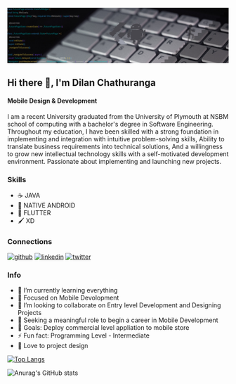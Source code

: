 


![Mobile Design & Development](https://github.com/dilenDev/dilenDev/blob/main/gitBanner.png)
## Hi there 👋, I'm Dilan Chathuranga
#### Mobile Design & Development

I am a recent University graduated from the University of Plymouth at NSBM school of computing with a bachelor's degree in Software Engineering. Throughout my education, I have been skilled with a strong foundation in implementing and integration with intuitive problem-solving skills, Ability to translate business requirements into technical solutions, And a willingness to grow new intellectual technology skills with a self-motivated development environment.
Passionate about implementing and launching new projects.

### Skills

- ☕ JAVA
- 📱 NATIVE ANDROID
- 📱 FLUTTER
- 🖌️ XD

### Connections
[<img src='https://cdn.jsdelivr.net/npm/simple-icons@3.0.1/icons/github.svg' alt='github' height='40'>](https://github.com/dilenDev)  [<img src='https://cdn.jsdelivr.net/npm/simple-icons@3.0.1/icons/linkedin.svg' alt='linkedin' height='40'>](https://www.linkedin.com/in/www.linkedin.com/in/dilan-chathuranga/)  [<img src='https://cdn.jsdelivr.net/npm/simple-icons@3.0.1/icons/twitter.svg' alt='twitter' height='40'>](https://twitter.com/@hpdc00)  

 

### Info
- 🌱 I’m currently learning everything
- 🎯 Focused on Mobile Devolopment
- 👯 I’m looking to collaborate on Entry level Development and Designing Projects 
- 🤔 Seeking a meaningful role to begin a career in Mobile Development 
- 🥅 Goals: Deploy commercial level appliation to mobile store 
- ⚡ Fun fact: Programming Level - Intermediate 
- 🖤 Love to project design

[![Top Langs](https://github-readme-stats.vercel.app/api/top-langs/?username=dilenDev&layout=compact&theme=radical)](https://github.com/dilenDev/github-readme-stats)

![Anurag's GitHub stats](https://github-readme-stats.vercel.app/api?username=dilenDev&show_icons=true&theme=radical)




